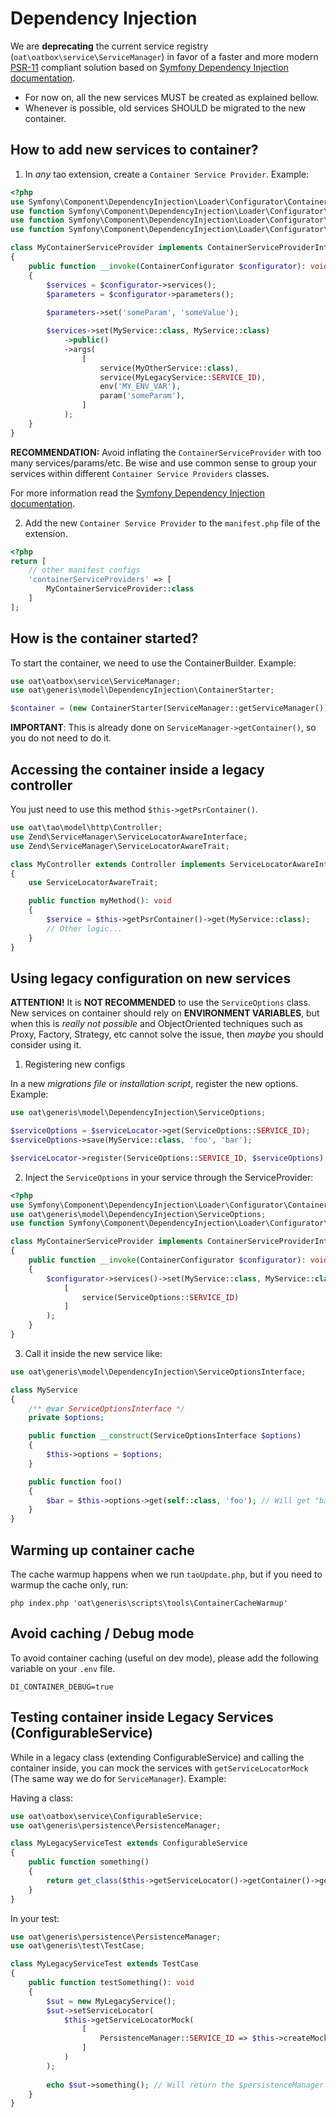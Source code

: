 # Dependency Injection

We are **deprecating** the current service registry (`oat\oatbox\service\ServiceManager`) in favor of a 
faster and more modern [PSR-11](https://www.php-fig.org/psr/psr-11/) compliant solution based on
[Symfony Dependency Injection documentation](https://symfony.com/doc/current/components/dependency_injection.html).

- For now on, all the new services MUST be created as explained bellow.
- Whenever is possible, old services SHOULD be migrated to the new container.

## How to add new services to container?

1) In _any_ tao extension, create a `Container Service Provider`. Example: 

```php
<?php
use Symfony\Component\DependencyInjection\Loader\Configurator\ContainerConfigurator;
use function Symfony\Component\DependencyInjection\Loader\Configurator\service;
use function Symfony\Component\DependencyInjection\Loader\Configurator\env;
use function Symfony\Component\DependencyInjection\Loader\Configurator\param;

class MyContainerServiceProvider implements ContainerServiceProviderInterface
{
    public function __invoke(ContainerConfigurator $configurator): void
    {
        $services = $configurator->services();
        $parameters = $configurator->parameters();
        
        $parameters->set('someParam', 'someValue');

        $services->set(MyService::class, MyService::class)
            ->public()
            ->args(
                [
                    service(MyOtherService::class),
                    service(MyLegacyService::SERVICE_ID),
                    env('MY_ENV_VAR'),
                    param('someParam'),
                ]
            );
    }
}
```

**RECOMMENDATION:** Avoid inflating the `ContainerServiceProvider` with too many services/params/etc. 
Be wise and use common sense to group your services within different `Container Service Providers` classes.  

For more information read the [Symfony Dependency Injection documentation](https://symfony.com/doc/current/components/dependency_injection.html).

2) Add the new `Container Service Provider` to the `manifest.php` file of the extension.

```php
<?php
return [
    // other manifest configs
    'containerServiceProviders' => [
        MyContainerServiceProvider::class
    ]
];
```

## How is the container started?

To start the container, we need to use the ContainerBuilder. Example:

```php
use oat\oatbox\service\ServiceManager;
use oat\generis\model\DependencyInjection\ContainerStarter;

$container = (new ContainerStarter(ServiceManager::getServiceManager()))->getContainer();
```

**IMPORTANT**: This is already done on `ServiceManager->getContainer()`, so you do not need to do it. 

## Accessing the container inside a legacy controller

You just need to use this method `$this->getPsrContainer()`.

```php
use oat\tao\model\http\Controller;
use Zend\ServiceManager\ServiceLocatorAwareInterface;
use Zend\ServiceManager\ServiceLocatorAwareTrait;

class MyController extends Controller implements ServiceLocatorAwareInterface
{
    use ServiceLocatorAwareTrait;

    public function myMethod(): void
    {
        $service = $this->getPsrContainer()->get(MyService::class);
        // Other logic...
    }
}
```

## Using legacy configuration on new services

**ATTENTION!** It is **NOT RECOMMENDED** to use the `ServiceOptions` class. New services on 
container should rely on **ENVIRONMENT VARIABLES**, but when this is _really not possible_ 
and ObjectOriented techniques such as Proxy, Factory, Strategy, etc cannot solve the
issue, then _maybe_ you should consider using it.

1) Registering new configs

In a new _migrations file_ or _installation script_, register the new options. Example:

```php
use oat\generis\model\DependencyInjection\ServiceOptions;

$serviceOptions = $serviceLocator->get(ServiceOptions::SERVICE_ID);
$serviceOptions->save(MyService::class, 'foo', 'bar');

$serviceLocator->register(ServiceOptions::SERVICE_ID, $serviceOptions);
```

2) Inject the `ServiceOptions` in your service through the ServiceProvider:

```php
<?php
use Symfony\Component\DependencyInjection\Loader\Configurator\ContainerConfigurator;
use oat\generis\model\DependencyInjection\ServiceOptions;
use function Symfony\Component\DependencyInjection\Loader\Configurator\service;

class MyContainerServiceProvider implements ContainerServiceProviderInterface
{
    public function __invoke(ContainerConfigurator $configurator): void
    {
        $configurator->services()->set(MyService::class, MyService::class)->args(
            [
                service(ServiceOptions::SERVICE_ID)
            ]
        );
    }
}
```

3) Call it inside the new service like:

```php
use oat\generis\model\DependencyInjection\ServiceOptionsInterface;

class MyService
{
    /** @var ServiceOptionsInterface */
    private $options;

    public function __construct(ServiceOptionsInterface $options)
    {
        $this->options = $options;
    }

    public function foo()
    {
        $bar = $this->options->get(self::class, 'foo'); // Will get "bar" as response
    }
}
```

## Warming up container cache

The cache warmup happens when we run `taoUpdate.php`, but if you need to warmup the cache only, run:

````shell
php index.php 'oat\generis\scripts\tools\ContainerCacheWarmup'
````

## Avoid caching / Debug mode

To avoid container caching (useful on dev mode), please add the following variable on your `.env` file.

```shell
DI_CONTAINER_DEBUG=true
```

## Testing container inside Legacy Services (ConfigurableService)

While in a legacy class (extending ConfigurableService) and calling the container inside, 
you can mock the services with `getServiceLocatorMock` (The same way we do for `ServiceManager`). Example: 

Having a class:

```php
use oat\oatbox\service\ConfigurableService;
use oat\generis\persistence\PersistenceManager;

class MyLegacyServiceTest extends ConfigurableService
{
    public function something()
    {
        return get_class($this->getServiceLocator()->getContainer()->get(PersistenceManager::SERVICE_ID));
    }
}
```

In your test:

```php
use oat\generis\persistence\PersistenceManager;
use oat\generis\test\TestCase;

class MyLegacyServiceTest extends TestCase
{
    public function testSomething(): void
    {
        $sut = new MyLegacyService();
        $sut->setServiceLocator(
            $this->getServiceLocatorMock(
                [
                    PersistenceManager::SERVICE_ID => $this->createMock(PersistenceManager::class),
                ]
            )
        );
        
        echo $sut->something(); // Will return the $persistenceManager class
    }
}
```
